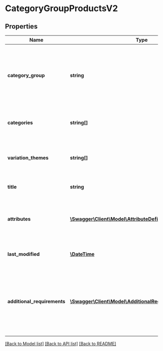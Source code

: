# CategoryGroupProductsV2

## Properties
Name | Type | Description | Notes
------------ | ------------- | ------------- | -------------
**category_group** | **string** | a category group defines a list of categories and the market place attributes for these categories. | [optional] 
**categories** | **string[]** | the list of the categories for this category group. | [optional] 
**variation_themes** | **string[]** | overview of all attributes that can be used to create variantions. | [optional] 
**title** | **string** | shows how our product title is built | [optional] 
**attributes** | [**\Swagger\Client\Model\AttributeDefinitionProductsV2[]**](AttributeDefinitionProductsV2.md) | list of the market place attributes for the categories of this group. | [optional] 
**last_modified** | [**\DateTime**](\DateTime.md) | last modification date of the category. | [optional] 
**additional_requirements** | [**\Swagger\Client\Model\AdditionalRequirementProductsV2[]**](AdditionalRequirementProductsV2.md) | a list of general requirements for certain product attributes that apply to all categories in the category group | [optional] 

[[Back to Model list]](../../README.md#documentation-for-models) [[Back to API list]](../../README.md#documentation-for-api-endpoints) [[Back to README]](../../README.md)

